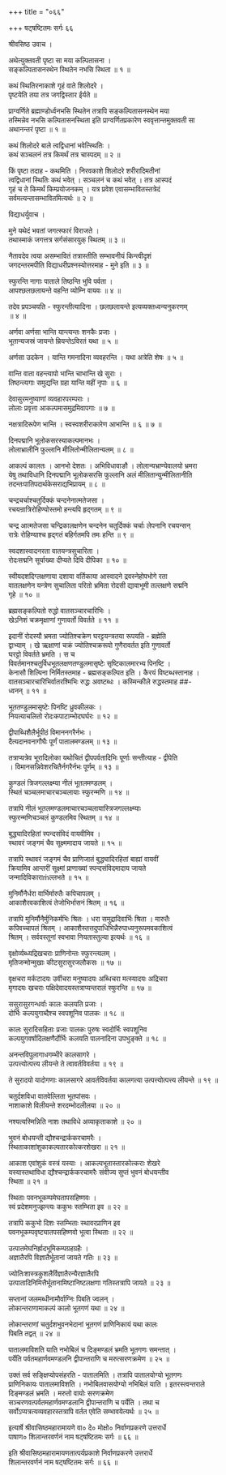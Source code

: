 +++
title = "०६६"

+++
षट्षष्टितमः सर्गः ६६  
  
श्रीवसिष्ठ उवाच ।  
  
अथेत्युक्तवती पृष्टा सा मया कल्पितासना ।  
सङ्कल्पितासनस्थेन स्थितेन नभसि स्थिता ॥ १ ॥  
  
कथं स्थितिरनाकाशे गृहं वाते शिलोदरे ।  
पृष्टयेति तया तत्र जगद्विस्तार ईर्यते ॥   
  
प्राग्वर्णिते ब्रह्माण्डोर्ध्वनभसि स्थितेन तत्रापि सङ्कल्पितासनस्थेन मया   
तस्मिन्नेव नभसि कल्पितासनस्थिता इति प्राग्वर्णितप्रकारेण स्ववृत्तान्तमुक्तवती सा   
अथानन्तरं पृष्टा ॥ १ ॥  
  
कथं शिलोदरे बाले त्वद्विधानां भवेत्स्थितिः ।  
कथं सञ्चलनं तत्र किमर्थं तत्र चास्पदम् ॥ २ ॥  
  
किं पृष्टा तदाह - कथमिति । निरवकाशे शिलोदरे शरीरादिमतीनां   
त्वद्विधानां स्थितिः कथं भवेत् । सञ्चलनं च कथं भवेत् । तत्र आस्पदं   
गृहं च ते किमर्थं किम्प्रयोजनकम् । यत्र प्रवेश एवासम्भावितस्तत्रेदं   
सर्वमत्यन्तासम्भावितमित्यर्थः ॥ २ ॥  
  
विद्याधर्युवाच ।  
  
मुने यथेदं भवतां जगत्स्फारं विराजते ।  
तथास्माकं जगत्तत्र सर्गसंसारयुक् स्थितम् ॥ ३ ॥  
  
नैतावदेव त्वया असम्भावितं तत्रास्तीति सम्भावनीयं किन्त्वीदृशं   
जगदन्तरमपीति विद्याधरीप्रश्नस्योत्तरमाह - मुने इति ॥ ३ ॥  
  
स्फुरन्ति नागाः पाताले तिष्ठन्ति भुवि पर्वता ।  
आपश्छलछलायन्ते वहन्ति व्योम्नि वायवः ॥ ४ ॥  
  
तदेव प्रपञ्चयति - स्फुरन्तीत्यादिना । छलछलायन्ते इत्यव्यक्तध्वन्यनुकरणम्   
॥ ४ ॥  
  
अर्णवा अर्णसा भान्ति यान्त्यन्तः शनकैः प्रजाः ।  
भूतान्यजस्रं जायन्ते म्रियन्तेऽविरतं यथा ॥ ५ ॥  
  
अर्णसा उदकेन । यान्ति गमनादिना व्यवहरन्ति । यथा अत्रेति शेषः ॥ ५ ॥  
  
वान्ति वाता वहन्त्यापो भान्ति चाभान्ति खे सुराः ।  
तिष्ठन्त्यगाः समुद्यन्ति ग्रहा यान्ति महीं नृपाः ॥ ६ ॥  
  
देवासुरमनुष्याणां व्यवहारपरम्पराः ।  
लोलाः प्रवृत्ता आकल्पमासमुद्रमिवापगाः ॥ ७ ॥  
  
नक्षत्रादिरूपेण भान्ति । स्वस्वशरीराकारेण आभान्ति ॥ ६ ॥ ७ ॥  
  
दिनपद्मानि भूलोकसरस्याकल्पमानभः ।  
लोलाभ्रालीनि फुल्लानि मीलितोन्मीलितान्यलम् ॥ ८ ॥  
  
आकल्पं कालतः । आनभो देशतः । अभिविधावाङौ । लोलान्यभ्राण्येवालयो भ्रमरा   
येषु तथाविधानि दिनपद्मानि भूलोकसरसि फुल्लानि अलं मीलितान्युन्मीलितानीति   
तदन्तःपातिपदार्थकेसराद्यभिप्रायम् ॥ ८ ॥  
  
चन्द्रचर्चाश्चतुर्दिक्कं चन्दनेनात्मतेजसा ।  
रचयन्रात्रिरोहिण्योस्तमो हन्त्यपि हृद्गतम् ॥ ९ ॥  
  
चन्द्र आत्मतेजसा चन्द्रिकालक्षणेन चन्दनेन चतुर्दिक्कं चर्चाः लेपनानि रचयन्सन्   
रात्रेः रोहिण्याश्च हृद्गतं बहिर्गतमपि तमः हन्ति ॥ ९ ॥  
  
स्वदशास्वादनरता वातयन्त्रसुचारिता ।  
रोदःसद्मनि सूर्याख्या दीप्यते दिवि दीपिका ॥ १० ॥  
  
स्वीयदशदिग्लक्षणाया दशाया वर्तिकाया आस्वादने द्रवस्नेहोपभोगे रता   
वातलक्षणेन यन्त्रेण सुचालिता परितो भ्रमिता रोदसी द्यावाभूमी तल्लक्षणे सद्मनि   
गृहे ॥ १० ॥  
  
ब्रह्मसङ्कल्पितो रुद्धो वातसञ्चारचारिभिः ।  
खेऽनिशं चक्रमृक्षाणां गुणावर्तो विवर्तते ॥ ११ ॥  
  
इदानीं रोदस्यौ भ्रमता ज्योतिश्चक्रेण घरट्टयन्त्रतया रूपयति - ब्रह्मेति   
द्वाभ्याम् । खे ऋक्षाणां चक्रं ज्योतिश्चक्ररूपो गुणैरावर्तत इति गुणावर्तो   
घरट्टो विवर्तते भ्रमति । स च   
विवर्तमानश्चतुर्विधभूतलक्षणतण्डुलमासृष्टेः सृष्टिकालमारभ्य पिनष्टि ।   
केनासौ शिल्पिना निर्मितस्तमाह - ब्रह्मसङ्कल्पित इति । कैरयं विष्टब्धस्तानाह ।   
वातसञ्चारचारिभिर्वातरश्मिभिः रुद्धः अवष्टब्धः । कस्मिन्कीले रुद्धस्तमाह ##-  
ध्वनन् ॥ ११ ॥  
  
भूततण्डुलमासृष्टेः पिनष्टि ध्रुवकीलकः ।  
नियत्याचलितो रोदःकपाटाम्भोदघर्घरः ॥ १२ ॥  
  
द्वीपाब्धिशैलैर्भूपीठं विमाननगरैर्नभः ।  
दैत्यदानवनागौघैः पूर्णं पातालमण्डलम् ॥ १३ ॥  
  
तत्राप्यत्रेव भूरादिलोका यथोचितं द्वीपपर्वतादिभिः पूर्णाः सन्तीत्याह - द्वीपेति   
। विमानसन्निवेशरचितैर्नगरैर्नभः पूर्णम् ॥ १३ ॥  
  
कुण्डलं त्रिजगल्लक्ष्म्या नीलं भूतलमण्डलम् ।  
स्थितं चञ्चलमाचारचञ्चलायाः स्फुरन्मणि ॥ १४ ॥  
  
तत्रापि नीलं भूतलमण्डलमाचारचञ्चलायास्त्रिजगल्लक्ष्म्याः   
स्फुरन्मणिचञ्चलं कुण्डलमिव स्थितम् ॥ १४ ॥  
  
बुद्ध्यादिरहितां स्पन्दसंविदं वायवीमिव ।  
स्थावरं जङ्गमं चैव सूक्ष्ममादाय जायते ॥ १५ ॥  
  
तत्रापि स्थावरं जङ्गमं चैव प्राणिजातं बुद्ध्यादिरहितां बाह्यां वायवीं   
क्रियामिव आन्तरीं सूक्ष्मां प्राणाख्यां स्पन्दसंविदमादाय जायते   
जन्मादिविकाराṁल्लभते ॥ १५ ॥  
  
मुनिर्मौनैर्धरा वार्भिर्मारुतैः कपिचापलम् ।  
आकाशैरवकाशित्वं तेजोभिर्भासनं श्रितम् ॥ १६ ॥  
  
तत्रापि मुनिर्मौनैर्मुनिकर्मभिः श्रितः । धरा समुद्रादिवार्भिः श्रिता । मारुतैः   
कपिवच्चापलं श्रितम् । आकाशैस्तत्तदुपाधिभिन्नैरुपाध्यनुरूपमवकाशित्वं   
श्रितम् । सर्ववस्तूनां स्वभावा नियतास्तुल्या इत्यर्थः ॥ १६ ॥  
  
वृक्षोर्व्यब्ध्यद्रिखचराः प्राणिनोन्तः स्फुरन्त्यलम् ।  
मृतिजन्मोन्मुखाः कीटसुरासुरजलौकसः ॥ १७ ॥  
  
वृक्षचरा मर्कटादयः उर्वीचरा मनुष्यादयः अब्धिचरा मत्स्यादयः अद्रिचरा   
मृगादयः खचराः पक्षिदेवादयस्तत्राप्यन्तरालं स्फुरन्ति ॥ १७ ॥  
  
ससुरासुरगन्धर्वाः कालः कलयति प्रजाः ।  
दोर्भिः कल्पयुगाब्दैश्च स्वपशूनिव पालकः ॥ १८ ॥  
  
कालः सुरादिसहिताः प्रजाः पालकः पुरुषः स्वदोर्भिः स्वपशूनिव   
कल्पयुगवर्षादिलक्षणैर्दोर्भिः कलयति पालनादिना उपभुङ्क्ते ॥ १८ ॥  
  
अनन्तविपुलागाधगम्भीरे कालसागरे ।  
उत्पत्त्योत्पत्त्य लीयन्ते ते त्वावर्तविवर्तया ॥ १९ ॥  
  
ते सुरादयो यादोगणाः कालसागरे आवर्तविवर्तया कालगत्या उत्पत्त्योत्पत्त्य लीयन्ते ॥ १९ ॥  
  
चतुर्दशविधा वातवेल्लिता भूतपांसवः ।  
नाशाकाशे विलीयन्ते शरदम्भोदलीलया ॥ २० ॥  
  
नश्यत्यस्मिन्निति नाशः तथाविधे अव्याकृताकाशे ॥ २० ॥  
  
भुवनं बोधयन्ती द्यौश्चन्द्रार्ककरचामरैः ।  
स्थिताकाशांशुकाकल्पतारकोत्करशेखरा ॥ २१ ॥  
  
आकाश एवांशुकं वस्त्रं यस्याः । आकल्पभूतास्तारकोत्कराः शेखरे   
यस्यास्तथाविधा द्यौश्चन्द्रार्ककरचामरैः संवीज्य सुप्तं भुवनं बोधयन्तीव   
स्थिता ॥ २१ ॥  
  
स्थिताः पवनभूकम्पमेघतापसहिष्णवः ।  
स्वं प्रदेशमनुज्झन्त्यः ककुभः स्तम्भिता इव ॥ २२ ॥  
  
तत्रापि ककुभो दिशः स्तम्भिताः स्थावरप्राणिन इव   
पवनभूकम्पवृष्ट्यातपसहिष्णवो भूत्वा स्थिताः ॥ २२ ॥  
  
उत्पातमेघनिर्ह्रादभूमिकम्पग्रहग्रहैः ।  
अज्ञातैरपि विज्ञातैर्भूतानां जायते गतिः ॥ २३ ॥  
  
ज्योतिःशास्त्रकुशलैर्विज्ञातैरन्यैरज्ञातैरपि   
उत्पातादिनिमित्तैर्भूतानामिष्टानिष्टलक्षणा गतिस्तत्रापि जायते ॥ २३ ॥  
  
सप्तानां जलमब्धीनामौर्वाग्निः पिबति ज्वलन् ।  
लोकान्तराणामाकल्पं कालो भूतगणं यथा ॥ २४ ॥  
  
लोकान्तराणां चतुर्दशभुवनभेदानां भूतगणं प्राणिनिकायं यथा कालः   
पिबति तद्वत् ॥ २४ ॥  
  
पातालमाविशति याति नभोबिलं च दिङ्मण्डलं भ्रमति भूतगणः समन्तात् ।  
पर्येति पर्वतमहार्णवमण्डलनि द्वीपान्तराणि च मरुत्सरणक्रमेण ॥ २५ ॥  
  
उक्तं सर्व सङ्क्षिप्योपसंहरति - पातालमिति । तत्रापि पातालयोग्यो भूतगणः   
प्राणिनिकायः पातालमाविशति । नभोबिलवासयोग्यो नभिबिलं याति । इतरस्त्वन्तराले   
दिङ्मण्डलं भ्रमति । मरुतो वायोः सरणक्रमेण   
सञ्चरणवत्पर्वतमहार्णवमण्डलानि द्वीपान्तराणि च पर्येति । तथा च   
सर्वोऽप्यत्रत्यव्यवहारस्तत्रापि वर्तत एवेति सम्भावयेत्यर्थः ॥ २५ ॥  
  
इत्यार्षे श्रीवासिष्ठमहारामायणे वा० दे० मोक्षो० निर्वाणप्रकरणे उत्तरार्धे   
पाषाण० शिलान्तरवर्णनं नाम षट्षष्टितमः सर्गः ॥ ६६ ॥  
  
इति श्रीवासिष्ठमहारामायणतात्पर्यप्रकाशे निर्वाणप्रकरणे उत्तरार्धे   
शिलान्तरवर्णनं नाम षट्षष्टितमः सर्गः ॥ ६६ ॥  
  